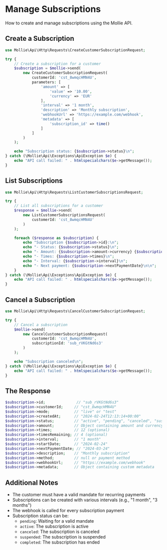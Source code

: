 # Manage Subscriptions

How to create and manage subscriptions using the Mollie API.

## Create a Subscription

```php
use Mollie\Api\Http\Requests\CreateCustomerSubscriptionRequest;

try {
    // Create a subscription for a customer
    $subscription = $mollie->send(
        new CreateCustomerSubscriptionRequest(
            customerId: 'cst_8wmqcHMN4U',
            parameters: [
                'amount' => [
                    'value' => '10.00',
                    'currency' => 'EUR'
                ],
                'interval' => '1 month',
                'description' => 'Monthly subscription',
                'webhookUrl' => 'https://example.com/webhook',
                'metadata' => [
                    'subscription_id' => time()
                ]
            ]
        )
    );

    echo "Subscription status: {$subscription->status}\n";
} catch (\Mollie\Api\Exceptions\ApiException $e) {
    echo "API call failed: " . htmlspecialchars($e->getMessage());
}
```

## List Subscriptions

```php
use Mollie\Api\Http\Requests\ListCustomerSubscriptionsRequest;

try {
    // List all subscriptions for a customer
    $response = $mollie->send(
        new ListCustomerSubscriptionsRequest(
            customerId: 'cst_8wmqcHMN4U'
        )
    );

    foreach ($response as $subscription) {
        echo "Subscription {$subscription->id}:\n";
        echo "- Status: {$subscription->status}\n";
        echo "- Amount: {$subscription->amount->currency} {$subscription->amount->value}\n";
        echo "- Times: {$subscription->times}\n";
        echo "- Interval: {$subscription->interval}\n";
        echo "- Next payment: {$subscription->nextPaymentDate}\n\n";
    }
} catch (\Mollie\Api\Exceptions\ApiException $e) {
    echo "API call failed: " . htmlspecialchars($e->getMessage());
}
```

## Cancel a Subscription

```php
use Mollie\Api\Http\Requests\CancelCustomerSubscriptionRequest;

try {
    // Cancel a subscription
    $mollie->send(
        new CancelCustomerSubscriptionRequest(
            customerId: 'cst_8wmqcHMN4U',
            subscriptionId: 'sub_rVKGtNd6s3'
        )
    );

    echo "Subscription canceled\n";
} catch (\Mollie\Api\Exceptions\ApiException $e) {
    echo "API call failed: " . htmlspecialchars($e->getMessage());
}
```

## The Response

```php
$subscription->id;              // "sub_rVKGtNd6s3"
$subscription->customerId;     // "cst_8wmqcHMN4U"
$subscription->mode;           // "live" or "test"
$subscription->createdAt;      // "2024-02-24T12:13:14+00:00"
$subscription->status;         // "active", "pending", "canceled", "suspended", "completed"
$subscription->amount;         // Object containing amount and currency
$subscription->times;          // 12 (optional)
$subscription->timesRemaining; // 4 (optional)
$subscription->interval;       // "1 month"
$subscription->startDate;      // "2024-02-24"
$subscription->nextPaymentDate; // "2024-03-24"
$subscription->description;    // "Monthly subscription"
$subscription->method;         // null or payment method
$subscription->webhookUrl;     // "https://example.com/webhook"
$subscription->metadata;       // Object containing custom metadata
```

## Additional Notes

- The customer must have a valid mandate for recurring payments
- Subscriptions can be created with various intervals (e.g., "1 month", "3 months")
- The webhook is called for every subscription payment
- Subscription status can be:
  - `pending`: Waiting for a valid mandate
  - `active`: The subscription is active
  - `canceled`: The subscription is canceled
  - `suspended`: The subscription is suspended
  - `completed`: The subscription has ended

